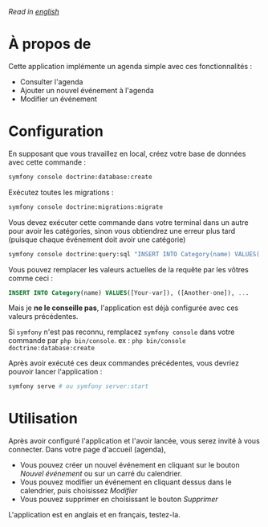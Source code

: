 *Read in [english](README.md)*

# À propos de
Cette application implémente un agenda simple avec ces fonctionnalités :
 - Consulter l'agenda
 - Ajouter un nouvel événement à l'agenda
 - Modifier un événement

# Configuration
En supposant que vous travaillez en local, créez votre base de données avec cette commande :
```bash
symfony console doctrine:database:create
```
Exécutez toutes les migrations :
```bash
symfony console doctrine:migrations:migrate
```
Vous devez exécuter cette commande dans votre terminal dans un autre pour avoir les catégories, sinon vous obtiendrez une erreur plus tard (puisque chaque événement doit avoir une catégorie)
```bash
symfony console doctrine:query:sql "INSERT INTO Category(name) VALUES('Birthday'), ('Wedding'), ('Meeting'), ('Conference'), ('Feast'), ('Other') "
```
Vous pouvez remplacer les valeurs actuelles de la requête par les vôtres comme ceci :
```SQL
INSERT INTO Category(name) VALUES([Your-var]), ([Another-one]), ...
```
Mais je **ne le conseille pas**, l'application est déjà configurée avec ces valeurs précédentes.

Si `symfony` n'est pas reconnu, remplacez `symfony console` dans votre commande par `php bin/console`.
ex : `php bin/console doctrine:database:create`

Après avoir exécuté ces deux commandes précédentes, vous devriez pouvoir lancer l'application :
```bash
symfony serve # ou symfony server:start
```

# Utilisation
Après avoir configuré l'application et l'avoir lancée, vous serez invité à vous connecter.
Dans votre page d'accueil (agenda),
 - Vous pouvez créer un nouvel événement en cliquant sur le bouton _Nouvel événement_ ou sur un carré du calendrier.
 - Vous pouvez modifier un événement en cliquant dessus dans le calendrier, puis choisissez _Modifier_
 - Vous pouvez supprimer en choisissant le bouton _Supprimer_

L'application est en anglais et en français, testez-la.
